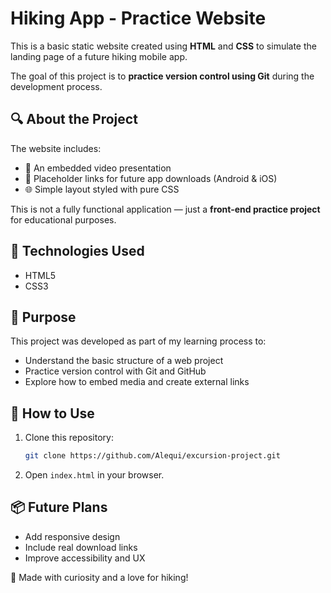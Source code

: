 # Hiking App - Practice Website

This is a basic static website created using **HTML** and **CSS** to simulate the landing page of a future hiking mobile app.

The goal of this project is to **practice version control using Git** during the development process.

## 🔍 About the Project

The website includes:

- 🎥 An embedded video presentation
- 🔗 Placeholder links for future app downloads (Android & iOS)
- 🌐 Simple layout styled with pure CSS

This is not a fully functional application — just a **front-end practice project** for educational purposes.

## 📁 Technologies Used

- HTML5
- CSS3

## 🎯 Purpose

This project was developed as part of my learning process to:

- Understand the basic structure of a web project
- Practice version control with Git and GitHub
- Explore how to embed media and create external links

## 🚀 How to Use

1. Clone this repository:
   ```bash
   git clone https://github.com/Alequi/excursion-project.git
2. Open `index.html` in your browser.

## 📦 Future Plans

   - Add responsive design
   - Include real download links
   - Improve accessibility and UX


🧭 Made with curiosity and a love for hiking!
